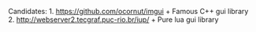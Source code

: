 Candidates:
    1. https://github.com/ocornut/imgui
        + Famous C++ gui library
    2. http://webserver2.tecgraf.puc-rio.br/iup/
        + Pure lua gui library
